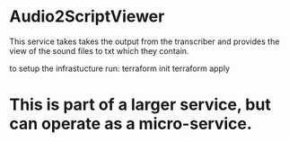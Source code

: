 # Audio2ScriptViewer
This service takes takes the output from the transcriber and provides the view of the sound files to txt which they contain.

to setup the infrastucture run:
terraform init
terraform apply

# This is part of a larger service, but can operate as a micro-service.
